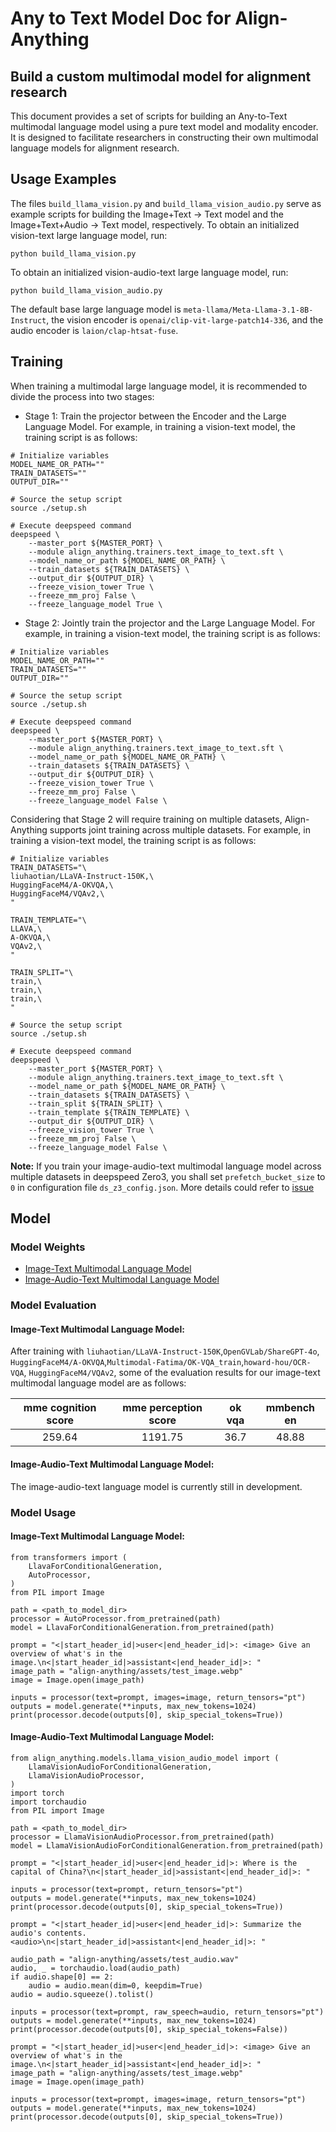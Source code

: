 # Any to Text Model Doc for Align-Anything

## Build a custom multimodal model for alignment research

This document provides a set of scripts for building an Any-to-Text multimodal language model using a pure text model and modality encoder. It is designed to facilitate researchers in constructing their own multimodal language models for alignment research.

## Usage Examples

The files `build_llama_vision.py` and `build_llama_vision_audio.py` serve as example scripts for building the Image+Text -> Text model and the Image+Text+Audio -> Text model, respectively. To obtain an initialized vision-text large language model, run:
```
python build_llama_vision.py
```
To obtain an initialized vision-audio-text large language model, run:
```
python build_llama_vision_audio.py
```
The default base large language model is `meta-llama/Meta-Llama-3.1-8B-Instruct`, the vision encoder is `openai/clip-vit-large-patch14-336`, and the audio encoder is `laion/clap-htsat-fuse`.

## Training

When training a multimodal large language model, it is recommended to divide the process into two stages:

- Stage 1: Train the projector between the Encoder and the Large Language Model. For example, in training a vision-text model, the training script is as follows:
```
# Initialize variables
MODEL_NAME_OR_PATH=""
TRAIN_DATASETS=""
OUTPUT_DIR=""

# Source the setup script
source ./setup.sh

# Execute deepspeed command
deepspeed \
	--master_port ${MASTER_PORT} \
	--module align_anything.trainers.text_image_to_text.sft \
	--model_name_or_path ${MODEL_NAME_OR_PATH} \
	--train_datasets ${TRAIN_DATASETS} \
	--output_dir ${OUTPUT_DIR} \
	--freeze_vision_tower True \
	--freeze_mm_proj False \
	--freeze_language_model True \
```

- Stage 2: Jointly train the projector and the Large Language Model. For example, in training a vision-text model, the training script is as follows:
```
# Initialize variables
MODEL_NAME_OR_PATH=""
TRAIN_DATASETS=""
OUTPUT_DIR=""

# Source the setup script
source ./setup.sh

# Execute deepspeed command
deepspeed \
	--master_port ${MASTER_PORT} \
	--module align_anything.trainers.text_image_to_text.sft \
	--model_name_or_path ${MODEL_NAME_OR_PATH} \
	--train_datasets ${TRAIN_DATASETS} \
	--output_dir ${OUTPUT_DIR} \
	--freeze_vision_tower True \
	--freeze_mm_proj False \
	--freeze_language_model False \
```
Considering that Stage 2 will require training on multiple datasets, Align-Anything supports joint training across multiple datasets. For example, in training a vision-text model, the training script is as follows:
```
# Initialize variables
TRAIN_DATASETS="\
liuhaotian/LLaVA-Instruct-150K,\
HuggingFaceM4/A-OKVQA,\
HuggingFaceM4/VQAv2,\
"

TRAIN_TEMPLATE="\
LLAVA,\
A-OKVQA,\
VQAv2,\
"

TRAIN_SPLIT="\
train,\
train,\
train,\
"

# Source the setup script
source ./setup.sh

# Execute deepspeed command
deepspeed \
	--master_port ${MASTER_PORT} \
	--module align_anything.trainers.text_image_to_text.sft \
	--model_name_or_path ${MODEL_NAME_OR_PATH} \
	--train_datasets ${TRAIN_DATASETS} \
  	--train_split ${TRAIN_SPLIT} \
	--train_template ${TRAIN_TEMPLATE} \
	--output_dir ${OUTPUT_DIR} \
	--freeze_vision_tower True \
	--freeze_mm_proj False \
	--freeze_language_model False \
```

**Note:** If you train your image-audio-text multimodal language model across multiple datasets in deepspeed Zero3, you shall set `prefetch_bucket_size` to `0` in configuration file `ds_z3_config.json`. More details could refer to [issue](https://github.com/microsoft/DeepSpeed/issues/5828)

## Model

### Model Weights

- [Image-Text Multimodal Language Model](https://huggingface.co/PKU-Alignment/llama3.1-8b-instruct-vision)
- [Image-Audio-Text Multimodal Language Model](https://huggingface.co/PKU-Alignment/llama3.1-8b-vision-audio)

### Model Evaluation

#### Image-Text Multimodal Language Model:

After training with `liuhaotian/LLaVA-Instruct-150K`,`OpenGVLab/ShareGPT-4o`,
`HuggingFaceM4/A-OKVQA`,`Multimodal-Fatima/OK-VQA_train`,`howard-hou/OCR-VQA`, `HuggingFaceM4/VQAv2`, some of the evaluation results for our image-text multimodal language model are as follows:

|mme cognition score|mme perception score|ok vqa|mmbench en|
|:---:|:---:|:---:|:---:|
|259.64|1191.75|36.7|48.88|

#### Image-Audio-Text Multimodal Language Model:

The image-audio-text language model is currently still in development.

### Model Usage

#### Image-Text Multimodal Language Model:
```
from transformers import (
    LlavaForConditionalGeneration,
    AutoProcessor,
)
from PIL import Image

path = <path_to_model_dir>
processor = AutoProcessor.from_pretrained(path)
model = LlavaForConditionalGeneration.from_pretrained(path)

prompt = "<|start_header_id|>user<|end_header_id|>: <image> Give an overview of what's in the image.\n<|start_header_id|>assistant<|end_header_id|>: "
image_path = "align-anything/assets/test_image.webp"
image = Image.open(image_path)

inputs = processor(text=prompt, images=image, return_tensors="pt")
outputs = model.generate(**inputs, max_new_tokens=1024)
print(processor.decode(outputs[0], skip_special_tokens=True))
```

#### Image-Audio-Text Multimodal Language Model:
```
from align_anything.models.llama_vision_audio_model import (
    LlamaVisionAudioForConditionalGeneration,
    LlamaVisionAudioProcessor,
)
import torch
import torchaudio
from PIL import Image

path = <path_to_model_dir>
processor = LlamaVisionAudioProcessor.from_pretrained(path)
model = LlamaVisionAudioForConditionalGeneration.from_pretrained(path)

prompt = "<|start_header_id|>user<|end_header_id|>: Where is the capital of China?\n<|start_header_id|>assistant<|end_header_id|>: "

inputs = processor(text=prompt, return_tensors="pt")
outputs = model.generate(**inputs, max_new_tokens=1024)
print(processor.decode(outputs[0], skip_special_tokens=True))

prompt = "<|start_header_id|>user<|end_header_id|>: Summarize the audio's contents.<audio>\n<|start_header_id|>assistant<|end_header_id|>: "

audio_path = "align-anything/assets/test_audio.wav"
audio, _ = torchaudio.load(audio_path)
if audio.shape[0] == 2:
    audio = audio.mean(dim=0, keepdim=True)
audio = audio.squeeze().tolist()

inputs = processor(text=prompt, raw_speech=audio, return_tensors="pt")
outputs = model.generate(**inputs, max_new_tokens=1024)
print(processor.decode(outputs[0], skip_special_tokens=False))

prompt = "<|start_header_id|>user<|end_header_id|>: <image> Give an overview of what's in the image.\n<|start_header_id|>assistant<|end_header_id|>: "
image_path = "align-anything/assets/test_image.webp"
image = Image.open(image_path)

inputs = processor(text=prompt, images=image, return_tensors="pt")
outputs = model.generate(**inputs, max_new_tokens=1024)
print(processor.decode(outputs[0], skip_special_tokens=True))
```

